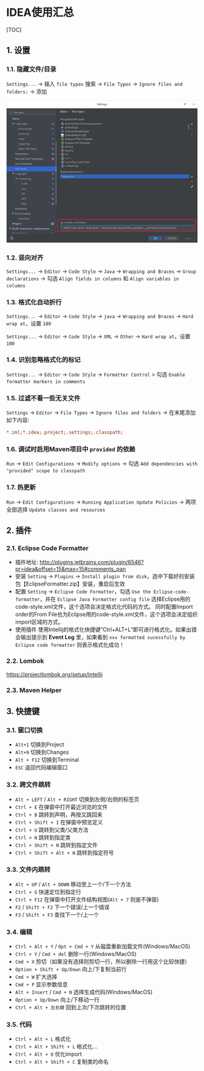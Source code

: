# IDEA使用汇总

[TOC]

## 1. 设置

### 1.1. 隐藏文件/目录

`Settings...` -> 输入 `file types` 搜索 -> `File Types` -> `Ignore files and folders:` -> 添加

![隐藏文件](隐藏文件.png)

### 1.2. 竖向对齐

`Settings...` -> `Editor` -> `Code Style` -> `Java` -> `Wrapping and Braces` -> `Group declarations` -> 勾选 `Align fields in columns` 和 `Align variables in columns`

### 1.3. 格式化自动折行

`Settings...` -> `Editor` -> `Code Style` -> `java` -> `Wrapping and Braces` -> `Hard wrap at`，设置 `180`

`Settings...` -> `Editor` -> `Code Style` -> `XML` -> `Other` -> `Hard wrap at`，设置 `180`

### 1.4. 识别忽略格式化的标记

`Settings...` -> `Editor` -> `Code Style` -> `Formatter Control` > 勾选 `Enable formatter markers in comments`


### 1.5. 过滤不看一些无关文件

`Settings` -> `Editor` -> `File Types` -> `Ignore files and folders` -> 在末尾添加如下内容:

```ini
*.iml;*.idea;.project;.settings;.classpath;
```

### 1.6. 调试时启用Maven项目中 `provided` 的依赖

`Run` -> `Edit Configurations` -> `Modify options` -> 勾选 `Add dependencies with "provided" scope to classpath`

### 1.7. 热更新

`Run` -> `Edit Configurations` -> `Running Application Update Policies` -> 两项全部选择 `Update classes and resources`

## 2. 插件

### 2.1. Eclipse Code Formatter

- 插件地址:
  <http://plugins.jetbrains.com/plugin/6546?pr=idea&offset=15&max=15#comments_pan>
- 安装
  `Setting` -> `Plugins` -> `Install plugin from disk`，选中下载好的安装包【EclipseFormatter.zip】安装，重启后生效
- 配置
  `Setting` -> `Eclipse Code Formatter`，勾选 `Use the Eclipse-code-formatter`，并在 `Eclipse Java Formatter config file` 选择Eclipse用的code-style.xml文件，这个选项会决定格式化代码的方式。
  同时配置Import order的From File也为Eclipse用的code-style.xml文件，这个选项会决定组织import区域的方式。
- 使用插件
  使用Intellij的格式化快捷键”Ctrl+ALT+L”即可进行格式化。如果出错会输出提示到 **Event Log** 里，如果看到 `xxx formatted sucessfully by Eclipse code formatter` 则表示格式化成功！

### 2.2. Lombok

<https://projectlombok.org/setup/intellij>

### 2.3. Maven Helper

## 3. 快捷键

### 3.1. 窗口切换

- `Alt+1` 切换到Project
- `Alt+9` 切换到Changes
- `Alt + F12` 切换到Terminal
- `ESC` 返回代码编辑窗口

### 3.2. 跨文件跳转

- `Alt + LEFT` / `Alt + RIGHT` 切换到左侧/右侧的标签页
- `Ctrl + E` 在弹窗中打开最近浏览的文件
- `Ctrl + B` 跳转到声明，再按又跳回来
- `Ctrl + Shift + I` 在弹窗中预览定义
- `Ctrl + U` 跳转到父类/父类方法
- `Ctrl + N` 跳转到指定类
- `Ctrl + Shift + N` 跳转到指定文件
- `Ctrl + Shift + Alt + N` 跳转到指定符号

### 3.3. 文件内跳转

- `Alt + UP` / `Alt + DOWN` 移动至上一个/下一个方法
- `Ctrl + G` 快速定位到指定行
- `Ctrl + F12` 在弹窗中打开文件结构视图(`Alt + 7` 则是不弹窗)
- `F2` / `Shift + F2` 下一个错误/上一个错误
- `F3` / `Shift + F3` 查找下一个/上一个

### 3.4. 编辑

- `Ctrl + Alt + Y` / `Opt + Cmd + Y` 从磁盘重新加载文件(Windows/MacOS)
- `Ctrl + Y` / `Cmd + del` 删除一行(Windows/MacOS)
- `Cmd + X` 剪切（如果没有选择则剪切一行，所以删除一行用这个比较快捷）
- `Option + Shift + Up/Down` 向上/下复制当前行
- `Cmd + W` 扩大选择
- `Cmd + P` 显示参数信息
- `Alt + Insert` / `Cmd + N` 选择生成代码(Windows/MacOS)
- `Option + Up/Down`   向上/下移动一行
- `Ctrl + Alt + 左右键` 回到上次/下次跳转的位置

### 3.5. 代码

- `Ctrl + Alt + L` 格式化
- `Ctrl + Alt + Shift + L` 格式化...
- `Ctrl + Alt + O` 优化import
- `Ctrl + Alt + Shift + C` 复制类的命名
